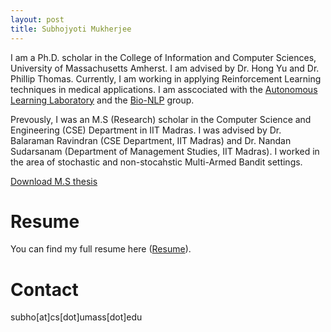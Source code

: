 ```yaml
---
layout: post
title: Subhojyoti Mukherjee
---
```

I am a Ph.D. scholar in the College of Information and Computer Sciences, University of Massachusetts Amherst. I am advised by Dr. Hong Yu and Dr. Phillip Thomas. Currently, I am working in applying Reinforcement Learning techniques in medical applications. I am asscociated with the [Autonomous Learning Laboratory](http://www-anw.cs.umass.edu/) and the [Bio-NLP](https://bio-nlp.org/) group.
   
   Prevously, I was an M.S (Research) scholar in the Computer Science and Engineering (CSE) Department in IIT Madras. I was advised by Dr. Balaraman Ravindran (CSE Department, IIT Madras) and Dr. Nandan Sudarsanam (Department of Management Studies, IIT Madras). I worked in the area of stochastic and non-stocahstic Multi-Armed Bandit settings.

[Download M.S thesis](https://drive.google.com/file/d/1RZ-o4HhUJguvTXRLJPmB40wFzMGp9GkR/view?usp=sharing)

# Resume

You can find my full resume here ([Resume](https://github.com/Subhojyoti/CV/blob/master/subho_cv.pdf)).

# Contact 

subho[at]cs[dot]umass[dot]edu
